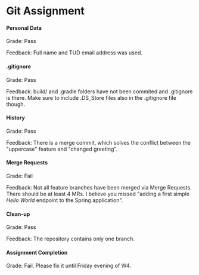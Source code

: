 # Git Assignment


#### Personal Data

Grade: Pass

Feedback: Full name and TUD email address was used.


#### .gitignore

Grade: Pass

Feedback: build/ and .gradle folders have not been commited and .gitignore is there. Make sure to include .DS_Store files also in the .gitignore file though.


#### History

Grade: Pass

Feedback: There is a merge commit, which solves the conflict between the "uppercase" feature and "changed greeting".


#### Merge Requests

Grade: Fail

Feedback: Not all feature branches have been merged via Merge Requests. There should be at least 4 MRs. I believe you missed "adding a first simple _Hello World_ endpoint to the Spring application".


#### Clean-up

Grade: Pass

Feedback: The repository contains only one branch.


#### Assignment Completion

Grade: Fail. Please fix it until Friday evening of W4.

